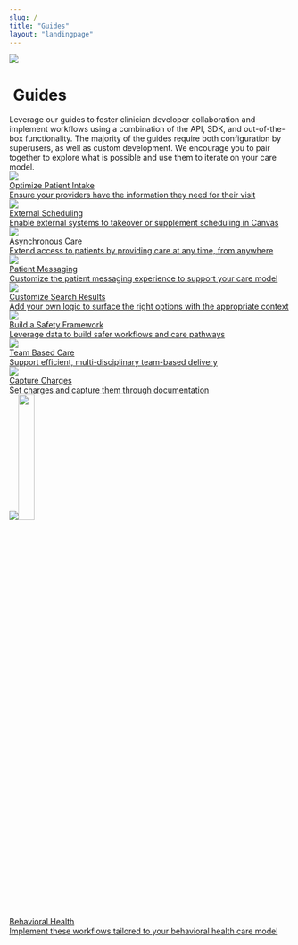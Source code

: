 ```yaml
---
slug: /
title: "Guides"
layout: "landingpage"
---
```


<div class="cardSectionFullWidthContainer">
    <div class="cardSectionInnerContainer">
        <div class="cardTitleContainer">
            <img class="cardTitleIcon" src="{{ "/assets/images/guides.svg" | relative_url }}">
            <h1 class="cardSectionH1">&nbsp;Guides</h1>
        </div>
        <div class="cardSectionParagraphGuides">
            <span>Leverage our guides to foster clinician developer collaboration and implement workflows using a combination of the API, SDK, and out-of-the-box functionality. The majority of the guides require both configuration by superusers, as well as custom development. We encourage you to pair together to explore what is possible and use them to iterate on your care model. </span>
        </div>
        <div class="cardWrapper topPaddingSm">
        <a href="/guides/optimize-patient-intake">
            <div class="cardContainer">
                <img class="cardIcon" src="{{ "/assets/images/icon.svg" | relative_url }}">
                <div class="cardHeading">
                    <span font color = navy >Optimize Patient Intake</span>
                </div>
                <div class="cardBody">
                    Ensure your providers have the information they need for their visit
                </div>
            </div>
        </a>
        <a href="/guides/external-scheduling">
            <div class="cardContainer">
                <img class="cardIcon" src="{{ "/assets/images/icon.svg" | relative_url }}">
                <div class="cardHeading">
                    <span>External Scheduling</span>
                </div>
                <div class="cardBody">
                 Enable external systems to takeover or supplement scheduling in Canvas
                </div>
            </div>
        </a>
        <a href="guides/asynchronous-care">
                        <div class="cardContainer">
                <img class="cardIcon" src="{{ "/assets/images/icon.svg" | relative_url }}">
                <div class="cardHeading">
                    <span>Asynchronous Care</span>
                </div>
                <div class="cardBody">
                    Extend access to patients by providing care at any time, from anywhere
                </div>
            </div>
        </a>
        <a href="guides/patient-messaging">
                        <div class="cardContainer">
                <img class="cardIcon" src="{{ "/assets/images/icon.svg" | relative_url }}">
                <div class="cardHeading">
                    <span>Patient Messaging</span>
                </div>
                <div class="cardBody">
                    Customize the patient messaging experience to support your care model
                </div>
            </div>
        </a>
        <a href="guides/customize-search-results">
            <div class="cardContainer">
                <img class="cardIcon" src="{{ "/assets/images/icon.svg" | relative_url }}">
                <div class="cardHeading">
                    <span>Customize Search Results</span>
                </div>
                <div class="cardBody">
                   Add your own  logic to surface the right options with the appropriate context
                </div>
            </div>
        </a>
        <a href="guides/build-a-safety-framework">
            <div class="cardContainer">
                <img class="cardIcon" src="{{ "/assets/images/icon.svg" | relative_url }}">
                <div class="cardHeading">
                    <span>Build a Safety Framework</span>
                </div>
                <div class="cardBody">
                    Leverage data to build safer workflows and care pathways
                </div>
            </div>
        </a>
        <a href="guides/team-based-care">
            <div class="cardContainer">
                <img class="cardIcon" src="{{ "/assets/images/icon.svg" | relative_url }}">
                <div class="cardHeading">
                    <span>Team Based Care</span>
                </div>
                <div class="cardBody">
                    Support efficient, multi-disciplinary team-based delivery
                </div>
            </div>
        </a>
        <a href="guides/capture-charges">
            <div class="cardContainer">
                <img class="cardIcon" src="{{ "/assets/images/icon.svg" | relative_url }}">
                <div class="cardHeading">
                    <span>Capture Charges</span>
                </div>
                <div class="cardBody">
                    Set charges and capture them through documentation
                </div>
            </div>
        </a>
        <a href="guides/bh">
            <div class="cardContainer">
                <img class="cardIcon" src="{{ "/assets/images/icon.svg" | relative_url }}"><img src="/assets/images/template-pill.png" style="width: 24%;">
                <div class="cardHeading">
                    <span>Behavioral Health </span>
                </div>
                <div class="cardBody">
                Implement these workflows tailored to your behavioral health care model 
            </div>
            </div>
        </a>
</div>